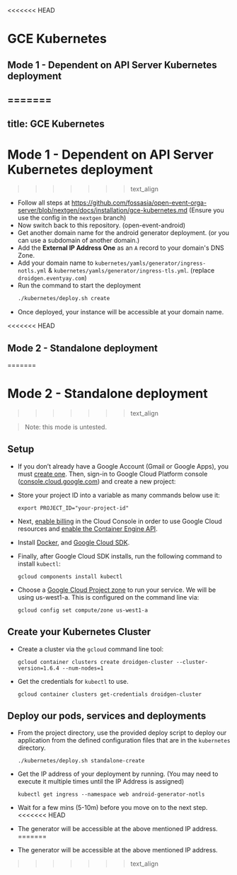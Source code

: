 <<<<<<< HEAD
# GCE Kubernetes


## Mode 1 - Dependent on API Server Kubernetes deployment
=======
---
title: GCE Kubernetes
---

# Mode 1 - Dependent on API Server Kubernetes deployment
>>>>>>> text_align

- Follow all steps at https://github.com/fossasia/open-event-orga-server/blob/nextgen/docs/installation/gce-kubernetes.md (Ensure you use the config in the `nextgen` branch)
- Now switch back to this repository. (open-event-android)
- Get another domain name for the android generator deployment. (or you can use a subdomain of another domain.)
- Add the **External IP Address One** as an `A` record to your domain's DNS Zone.
- Add your domain name to `kubernetes/yamls/generator/ingress-notls.yml` & `kubernetes/yamls/generator/ingress-tls.yml`. (replace `droidgen.eventyay.com`)
- Run the command to start the deployment
    ```bash
    ./kubernetes/deploy.sh create
    ```
- Once deployed, your instance will be accessible at your domain name.

<<<<<<< HEAD
## Mode 2 - Standalone deployment
=======
# Mode 2 - Standalone deployment
>>>>>>> text_align

> Note: this mode is untested.

## Setup

- If you don’t already have a Google Account (Gmail or Google Apps), you must [create one](https://accounts.google.com/SignUp). Then, sign-in to Google Cloud Platform console ([console.cloud.google.com](http://console.cloud.google.com/)) and create a new project:


- Store your project ID into a variable as many commands below use it:

    ```
    export PROJECT_ID="your-project-id"
    ```

- Next, [enable billing](https://console.cloud.google.com/billing) in the Cloud Console in order to use Google Cloud resources and [enable the Container Engine API](https://console.cloud.google.com/project/_/kubernetes/list).

- Install [Docker](https://docs.docker.com/engine/installation/), and [Google Cloud SDK](https://cloud.google.com/sdk/).

- Finally, after Google Cloud SDK installs, run the following command to install `kubectl`:

    ```
    gcloud components install kubectl
    ```

- Choose a [Google Cloud Project zone](https://cloud.google.com/compute/docs/regions-zones/regions-zones) to run your service. We will be using us-west1-a. This is configured on the command line via:

    ```
    gcloud config set compute/zone us-west1-a
    ```

## Create your Kubernetes Cluster

- Create a cluster via the `gcloud` command line tool:

    ```
    gcloud container clusters create droidgen-cluster --cluster-version=1.6.4 --num-nodes=1
    ```

- Get the credentials for `kubectl` to use.

    ```
    gcloud container clusters get-credentials droidgen-cluster
    ```

## Deploy our pods, services and deployments

- From the project directory, use the provided deploy script to deploy our application from the defined configuration files that are in the `kubernetes` directory.

    ```
    ./kubernetes/deploy.sh standalone-create
    ```
- Get the IP address of your deployment by running. (You may need to execute it multiple times until the IP Address is assigned)

    ```
    kubectl get ingress --namespace web android-generator-notls
    ```
- Wait for a few mins (5-10m) before you move on to the next step.    
<<<<<<< HEAD
- The generator will be accessible at the above mentioned IP address.
=======
- The generator will be accessible at the above mentioned IP address.
>>>>>>> text_align
